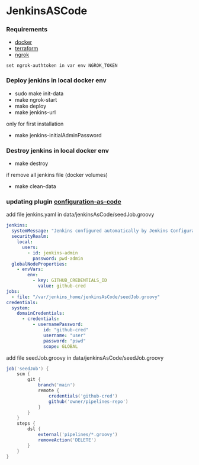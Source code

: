 # JenkinsASCode

### Requirements
- [docker](https://docs.docker.com/engine/install/)
- [terraform](https://developer.hashicorp.com/terraform/tutorials/aws-get-started/install-cli)
- [ngrok](https://ngrok.com/download) 

``set ngrok-authtoken in var env NGROK_TOKEN``

### Deploy jenkins in local docker env
- sudo make init-data
- make ngrok-start
- make deploy
- make jenkins-url

only for first installation
- make jenkins-initialAdminPassword

### Destroy jenkins in local docker env
- make destroy

if remove all jenkins file (docker volumes)
- make clean-data


### updating plugin [configuration-as-code](https://plugins.jenkins.io/configuration-as-code/)

add file jenkins.yaml in data/jenkinsAsCode/seedJob.groovy

```yaml
jenkins:
  systemMessage: "Jenkins configured automatically by Jenkins Configuration as Code plugin\n\n"
  securityRealm:
    local:
      users:
        - id: jenkins-admin
          password: pwd-admin
  globalNodeProperties:
    - envVars:
        env:
          - key: GITHUB_CREDENTIALS_ID
            value: github-cred
jobs:
  - file: "/var/jenkins_home/jenkinsAsCode/seedJob.groovy"
credentials:
  system:
    domainCredentials:
      - credentials:
          - usernamePassword:
              id: "github-cred"
              username: "user"
              password: "pswd"
              scope: GLOBAL
```

add file seedJob.groovy in data/jenkinsAsCode/seedJob.groovy

```groovy
job('seedJob') {
    scm {
        git {
            branch('main')
            remote {
                credentials('github-cred')
                github('owner/pipelines-repo')
            }
        }
    }
    steps {
        dsl {
            external('pipelines/*.groovy')
            removeAction('DELETE')
        }
    }
}
```